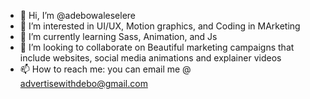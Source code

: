 - 👋 Hi, I’m @adebowaleselere
- 👀 I’m interested in UI/UX, Motion graphics, and Coding in MArketing
- 🌱 I’m currently learning Sass, Animation, and Js
- 💞️ I’m looking to collaborate on Beautiful marketing campaigns that include websites, social media animations and explainer videos
- 📫 How to reach me: you can email me @ advertisewithdebo@gmail.com

<!---
adebowaleselere/adebowaleselere is a ✨ special ✨ repository because its `README.md` (this file) appears on your GitHub profile.
You can click the Preview link to take a look at your changes.
--->

